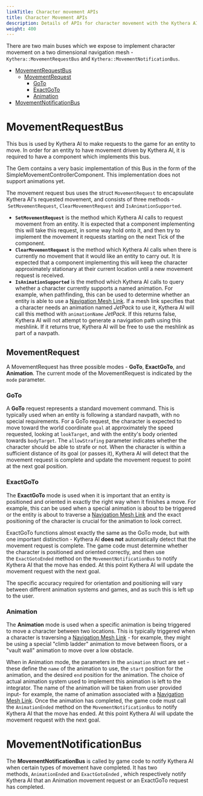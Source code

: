 ```yaml
---
linkTitle: Character movement APIs
title: Character Movement APIs
description: Details of APIs for character movement with the Kythera AI Gem
weight: 400
---
```


There are two main buses which we expose to implement character movement on a two dimensional navigation mesh - `Kythera::MovementRequestBus` and `Kythera::MovementNotificationBus`.

*   [MovementRequestBus](#CharacterMovementAPIs(O3DE)-MovementRequestBus)
    *   [MovementRequest](#CharacterMovementAPIs(O3DE)-MovementRequest)
        *   [GoTo](#CharacterMovementAPIs(O3DE)-GoTo)
        *   [ExactGoTo](#CharacterMovementAPIs(O3DE)-ExactGoTo)
        *   [Animation](#CharacterMovementAPIs(O3DE)-Animation)
*   [MovementNotificationBus](#CharacterMovementAPIs(O3DE)-MovementNotificationBus)

**MovementRequestBus**
======================

This bus is used by Kythera AI to make requests to the game for an entity to move. In order for an entity to have movement driven by Kythera AI, it is required to have a component which implements this bus.

The Gem contains a very basic implementation of this Bus in the form of the SimpleMovementControllerComponent. This implementation does not support animations yet.

The movement request bus uses the struct `MovementRequest` to encapsulate Kythera AI's requested movement, and consists of three methods - `SetMovementRequest`, `ClearMovementRequest` and `IsAnimationSupported`.

*   **`SetMovementRequest`** is the method which Kythera AI calls to request movement from an entity. It is expected that a component implementing this will take this request, in some way hold onto it, and then try to implement the movement it requests starting on the next Tick of the component.
*   **`ClearMovementRequest`** is the method which Kythera AI calls when there is currently no movement that it would like an entity to carry out. It is expected that a component implementing this will keep the character approximately stationary at their current location until a new movement request is received. 
*   **`IsAnimationSupported`** is the method which Kythera AI calls to query whether a character currently supports a named animation. For example, when pathfinding, this can be used to determine whether an entity is able to use a [Navigation Mesh Link](https://kythera.atlassian.net/wiki/spaces/KYTDOC/pages/641531905/Navigation+Objects+in+Lumberyard). If a mesh link specifies that a character needs an animation named _JetPack_ to use it, Kythera AI will call this method with `animationName` _JetPack_. If this returns false, Kythera AI will not attempt to generate a navigation path using this meshlink. If it returns true, Kythera AI will be free to use the meshlink as part of a navpath. 

**MovementRequest**
-------------------

A MovementRequest has three possible modes - **GoTo**, **ExactGoTo**, and **Animation**. The current mode of the MovementRequest is indicated by the `mode` parameter.

### **GoTo**

A **GoTo** request represents a standard movement command. This is typically used when an entity is following a standard navpath, with no special requirements. For a GoTo request, the character is expected to move toward the world coordinate `goal` at approximately the speed requested, looking at `lookTarget`, and with the entity's body oriented towards `bodyTarget`. The `allowStrafing` parameter indicates whether the character should be able to strafe or not. When the character is within a sufficient distance of its goal (or passes it), Kythera AI will detect that the movement request is complete and update the movement request to point at the next goal position. 

### **ExactGoTo**

The **ExactGoTo** mode is used when it is important that an entity is positioned and oriented in exactly the right way when it finishes a move. For example, this can be used when a special animation is about to be triggered or the entity is about to traverse a [Navigation Mesh Link](https://kythera.atlassian.net/wiki/spaces/KYTDOC/pages/641531905/Navigation+Objects+in+Lumberyard) and the exact positioning of the character is crucial for the animation to look correct.

ExactGoTo functions almost exactly the same as the GoTo mode, but with one important distinction - Kythera AI **does not** automatically detect that the movement request is complete. The game code must determine whether the character is positioned and oriented correctly, and then use the `ExactGotoEnded` method on the `MovementNotificationBus` to notify Kythera AI that the move has ended. At this point Kythera AI will update the movement request with the next goal.

The specific accuracy required for orientation and positioning will vary between different animation systems and games, and as such this is left up to the user.

### **Animation**

The **Animation** mode is used when a specific animation is being triggered to move a character between two locations. This is typically triggered when a character is traversing a [Navigation Mesh Link](https://kythera.atlassian.net/wiki/spaces/KYTDOC/pages/641531905/Navigation+Objects+in+Lumberyard) - for example, they might be using a special "climb ladder" animation to move between floors, or a "vault wall" animation to move over a low obstacle.

When in Animation mode, the parameters in the `animation` struct are set - these define the `name` of the animation to use, the `start` position for the animation, and the desired `end` position for the animation. The choice of actual animation system used to implement this animation is left to the integrator. The name of the animation will be taken from user provided input- for example, the name of animation associated with a [Navigation Mesh Link](https://kythera.atlassian.net/wiki/spaces/KYTDOC/pages/641531905/Navigation+Objects+in+Lumberyard). Once the animation has completed, the game code must call the `AnimationEnded` method on the `MovementNotificationBus` to notify Kythera AI that the move has ended. At this point Kythera AI will update the movement request with the next goal. 

  

**MovementNotificationBus**
===========================

The **MovementNotificationBus** is called by game code to notify Kythera AI when certain types of movement have completed. It has two methods, `AnimationEnded` and `ExactGotoEnded` , which respectively notify Kythera AI that an Animation movement request or an ExactGoTo request has completed.

